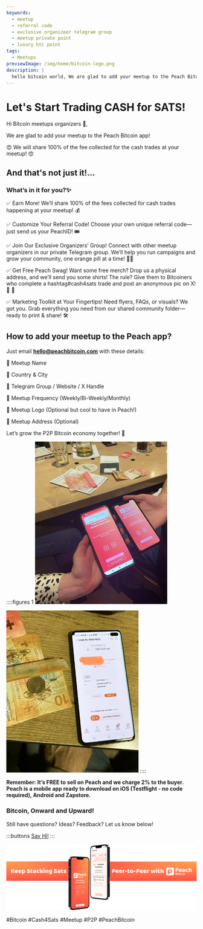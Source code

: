 ```yaml
---
keywords:
  - meetup
  - referral code
  - exclusive organizeer telegram group
  - meetup private point
  - luxury btc point
tags:
  - Meetups
previewImage: /img/home/bitcoin-logo.png
description: |
  hello bitcoin world, We are glad to add your meetup to the Peach Bitcoin app!
---
```


# Let's Start Trading CASH for SATS! 

Hi Bitcoin meetups organizers 👋,

We are glad to add your meetup to the Peach Bitcoin app!

😍 We will share 100% of the fee collected for the cash trades at your meetup! 😍

## And that's not just it!...

### What’s in it for you?✨

✅ Earn More! We’ll share 100% of the fees collected for cash trades happening at your meetup! 💰

✅ Customize Your Referral Code! Choose your own unique referral code—just send us your PeachID! 🎟️

✅ Join Our Exclusive Organizers’ Group! Connect with other meetup organizers in our private Telegram group. We’ll help you run campaigns and grow your community, one orange pill at a time! 🍊💊

✅ Get Free Peach Swag! Want some free merch? Drop us a physical address, and we’ll send you some shirts! The rule? Give them to Bitcoiners who complete a hashtag#cash4sats trade and post an anonymous pic on X! 📸 🧡

✅ Marketing Toolkit at Your Fingertips! Need flyers, FAQs, or visuals? We got you. Grab everything you need from our shared community folder—ready to print & share! 🛠️

## How to add your meetup to the Peach app?

Just email **hello@peachbitcoin.com** with these details:

🔶 Meetup Name

🔶 Country & City

🔶 Telegram Group / Website / X Handle

🔶 Meetup Frequency (Weekly/Bi-Weekly/Monthly)

🔶 Meetup Logo (Optional but cool to have in Peach!)

🔶 Meetup Address (Optional)

Let’s grow the P2P Bitcoin economy together! 🚀

::::figures 1
<img src="/img/blog/tradecashforsat/img1.png" alt="exchange sat with money in a meetup point" style="width: 80%; max-width: 350px;">

<img src="/img/blog/tradecashforsat/img2.png" alt="complete trade sat with money in a meetup" style="width: 80%; max-width: 350px;">
::::

**Remember: It’s FREE to sell on Peach and we charge 2% to the buyer.**
**Peach is a mobile app ready to download on iOS (Testflight - no code required), Android and Zapstore.**

### Bitcoin, Onward and Upward!

Still have questions? Ideas? Feedback? Let us know below!

:::buttons
[Say Hi!](mailto:hello@peachbitcoin.com)
:::

![Say Hi!](/img/blog/tradecashforsat/img3.png)

#Bitcoin #Cash4Sats #Meetup #P2P #PeachBitcoin